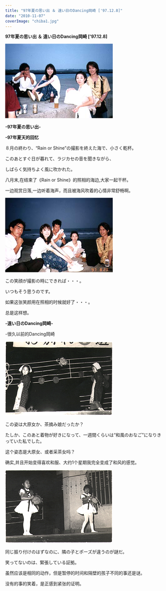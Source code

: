 ```yaml
---
title: "97年夏の思い出 ＆ 遠い日のDancing岡崎 ['97.12.8]"
date: "2010-11-07"
coverImage: "chiba1.jpg"
---
```


**97年夏の思い出 ＆ 遠い日のDancing岡崎 \['97.12.8\]**

[![](images/chiba1.jpg "chiba1")](https://forritz.org/home/wp-content/uploads/2010/11/chiba1.jpg)

**\-97年夏の思い出-**

**\-97年夏天的回忆**

８月の終わり、“Rain or Shine”の撮影を終えた海で、小さく乾杯。

このあとすぐ日が暮れて、ラジカセの音を聞きながら、

しばらく気持ちよく風に吹かれた。

八月末,在结束了《Rain or Shine》的照相的海边,大家一起干杯。

一边观赏日落,一边听着海声，而且被海风吹着的心情非常舒畅啊。

[![](images/chiba2.jpg "chiba2")](https://forritz.org/home/wp-content/uploads/2010/11/chiba2.jpg)

この笑顔が撮影の時にできれば・・・。

いつもそう思うのです。

如果这张笑颜用在照相的时候就好了・・・。

总是这样想。

**\-遠い日のDancing岡崎-**

\-很久以前的Dancing岡崎

[![](images/ohara.gif "ohara")](https://forritz.org/home/wp-content/uploads/2010/11/ohara.gif)

この姿は大原女か、茶摘み娘だったか？

たしか、このあと着物が好きになって、一週間くらいは“和風のおなご”になりきっていた私でした。

这个姿态是大原女、或者采茶女吗？

确实,并且开始变得喜欢和服、大约1个星期我完全变成了和风的感觉。

[![](images/vallet.gif "vallet")](https://forritz.org/home/wp-content/uploads/2010/11/vallet.gif)

同じ振り付けのはずなのに、隣の子とポーズが違うのが謎だ。

笑ってないのは、緊張している証拠。

虽然应该是相同的动作，但是暂停的时间和隔壁的孩子不同的事还是谜。

没有的事的笑着，是正感到紧张的证明。
